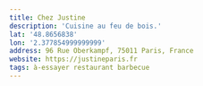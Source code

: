 ```yaml
---
title: Chez Justine
description: 'Cuisine au feu de bois.'
lat: '48.8656838'
lon: '2.377854999999999'
address: 96 Rue Oberkampf, 75011 Paris, France
website: https://justineparis.fr
tags: à-essayer restaurant barbecue
---
```

